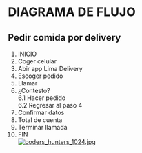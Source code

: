 # DIAGRAMA DE FLUJO
## Pedir comida por delivery
1. INICIO
2. Coger celular
3. Abir app Lima Delivery
4. Escoger pedido
5. Llamar
6. ¿Contesto?   
   6.1 Hacer pedido   
   6.2 Regresar al paso 4     
7. Confirmar datos  
8. Total de cuenta
9. Terminar llamada
10. FIN        
[![coders_hunters_1024.jpg](https://s10.postimg.org/mlv2853x5/coders_hunters_1024.jpg)](https://postimg.org/image/k4jb0vk0l/)